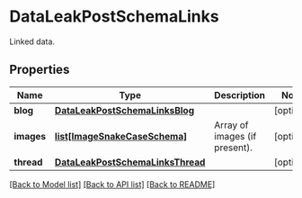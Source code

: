 # DataLeakPostSchemaLinks

Linked data.

## Properties
Name | Type | Description | Notes
------------ | ------------- | ------------- | -------------
**blog** | [**DataLeakPostSchemaLinksBlog**](DataLeakPostSchemaLinksBlog.md) |  | [optional] 
**images** | [**list[ImageSnakeCaseSchema]**](ImageSnakeCaseSchema.md) | Array of images (if present). | [optional] 
**thread** | [**DataLeakPostSchemaLinksThread**](DataLeakPostSchemaLinksThread.md) |  | [optional] 

[[Back to Model list]](../README.md#documentation-for-models) [[Back to API list]](../README.md#documentation-for-api-endpoints) [[Back to README]](../README.md)


